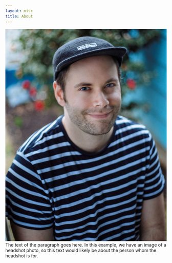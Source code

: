 ```yaml
---
layout: misc
title: About
---
```


<img src="assets/img/Gerard.jpg" alt="Headshot photo" class="left">The text of the paragraph goes here. In this example, we have an image of a headshot photo, so this text would likely be about the person whom the headshot is for.
